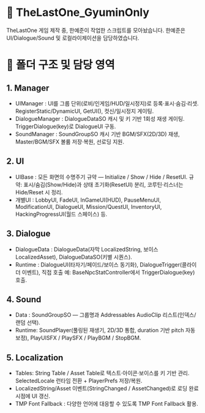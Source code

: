 # 🧐 TheLastOne_GyuminOnly
TheLastOne 게임 제작 중, 한예준이 작업한 스크립트를 모아놨습니다.
한예준은 UI/Dialogue/Sound 및 로컬라이제이션을 담당하였습니다.


# 📁 폴더 구조 및 담당 영역
## 1. Manager
   - UIManager : UI를 그룹 단위(로비/인게임/HUD/일시정지)로 등록·표시·숨김·리셋. RegisterStatic/DynamicUI, GetUI<T>(), 컷신/일시정지 게이팅.
   - DialogueManager : DialogueDataSO 캐시 및 키 기반 1회성 재생 게이팅. TriggerDialogue(key)로 DialogueUI 구동.
   - SoundManager : SoundGroupSO 캐시 기반 BGM/SFX(2D/3D) 재생, Master/BGM/SFX 볼륨 저장·복원, 선로딩 지원.
## 2. UI
   - UIBase : 모든 화면의 수명주기 규약 — Initialize / Show / Hide / ResetUI.
규약: 표시/숨김(Show/Hide)과 상태 초기화(ResetUI) 분리, 코루틴·리스너는 Hide/Reset 시 정리.
   - 개별UI : LobbyUI, FadeUI, InGameUI(HUD), PauseMenuUI, ModificationUI, DialogueUI, Mission/QuestUI, InventoryUI, HackingProgressUI(월드 스페이스) 등.
## 3. Dialogue
   - DialogueData : DialogueData(자막 LocalizedString, 보이스 LocalizedAsset<AudioClip>), DialogueDataSO(키별 시퀀스).
   - Runtime : DialogueUI(타자기/페이드/보이스 동기화), DialogueTrigger(콜라이더 이벤트), 직접 호출 예: BaseNpcStatController에서 TriggerDialogue(key) 호출.
## 4. Sound
   - Data : SoundGroupSO — 그룹명과 Addressables AudioClip 리스트(인덱스/랜덤 선택).
   - Runtime: SoundPlayer(풀링된 재생기, 2D/3D 통합, duration 기반 pitch 자동 보정), PlayUISFX / PlaySFX / PlayBGM / StopBGM.  
## 5. Localization
   - Tables: String Table / Asset Table로 텍스트·아이콘·보이스를 키 기반 관리. SelectedLocale 런타임 전환 + PlayerPrefs 저장/복원.
   - LocalizedString/Asset 이벤트(StringChanged / AssetChanged)로 로딩 완료 시점에 UI 갱신.
   - TMP Font Fallback : 다양한 언어에 대응할 수 있도록 TMP Font Fallback 활용.
